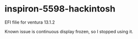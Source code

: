 # inspiron-5598-hackintosh

EFI filie for ventura 13.1.2

Known issue is continuous display frozen, so I stopped using it.
